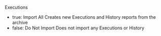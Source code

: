 Executions

* true:  Import All Creates new Executions and History reports from the archive
* false: Do Not Import Does not import any Executions or History
